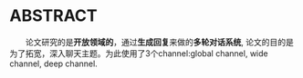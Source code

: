 # ABSTRACT
&emsp;&emsp;论文研究的是**开放领域的**，通过**生成回复**来做的**多轮对话系统**, 论文的目的是为了拓宽，深入聊天主题。为此使用了3个channel:global channel, wide channel, deep channel.
